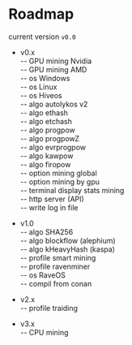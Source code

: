 # Roadmap
  
current version `v0.0`
  
+ v0.x  
-- GPU mining Nvidia  
-- GPU mining AMD  
-- os Windows  
-- os Linux  
-- os Hiveos  
-- algo autolykos v2  
-- algo ethash  
-- algo etchash  
-- algo progpow  
-- algo progpowZ  
-- algo evrprogpow  
-- algo kawpow  
-- algo firopow  
-- option mining global  
-- option mining by gpu  
-- terminal display stats mining  
-- http server (API)  
-- write log in file  
  
+ v1.0  
-- algo SHA256  
-- algo blockflow (alephium)  
-- algo kHeavyHash (kaspa)  
-- profile smart mining  
-- profile ravenminer  
-- os RaveOS  
-- compil from conan  
  
+ v2.x  
-- profile traiding  
  
+ v3.x  
-- CPU mining  
  
